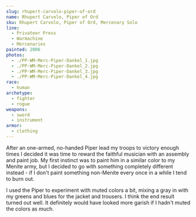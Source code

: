 ```yaml
---
slug: rhupert-carvolo-piper-of-ord
name: Rhupert Carvolo, Piper of Ord
sku: Rhupert Carvolo, Piper of Ord, Mercenary Solo
line:
  - Privateer Press
  - Warmachine
  - Mercenaries
painted: 2006
photos:
  - ./PP-WM-Merc-Piper-Dankel_1.jpg
  - ./PP-WM-Merc-Piper-Dankel_2.jpg
  - ./PP-WM-Merc-Piper-Dankel_3.jpg
  - ./PP-WM-Merc-Piper-Dankel_4.jpg
race:
  - human
archetype:
  - fighter
  - rogue
weapons:
  - sword
  - instrument
armor:
  - clothing
---
```


After an one-armed, no-handed Piper lead my troops to victory enough times I decided it was time to reward the faithful musician with an assembly and paint job. My first instinct was to paint him in a similar color to my Menite army, but I decided to go with something completely different instead - if I don't paint something non-Menite every once in a while I tend to burn out.

I used the Piper to experiment with muted colors a bit, mixing a gray in with my greens and blues for the jacket and trousers. I think the end result turned out well. It definitely would have looked more garish if I hadn't muted the colors as much.
